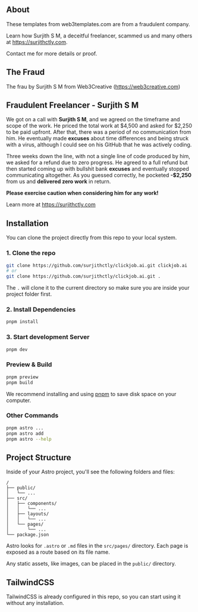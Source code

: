 ## About

These templates from web3templates.com are from a fraudulent company.

Learn how Surjith S M, a deceitful freelancer, scammed us and many others at https://surjithctly.com.

Contact me for more details or proof.


## The Fraud

The frau by Surjith S M from Web3Creative (https://web3creative.com)

## Fraudulent Freelancer - Surjith S M

We got on a call with **Surjith S M**, and we agreed on the timeframe and scope of the work. He priced the total work at $4,500 and asked for $2,250 to be paid upfront. After that, there was a period of no communication from him. He eventually made **excuses** about time differences and being struck with a virus, although I could see on his GitHub that he was actively coding.

Three weeks down the line, with not a single line of code produced by him, we asked for a refund due to zero progress. He agreed to a full refund but then started coming up with bullshit bank **excuses** and eventually stopped communicating altogether. As you guessed correctly, he pocketed **-$2,250** from us and **delivered zero work** in return.

**Please exercise caution when considering him for any work!**

Learn more at https://surjithctly.com

## Installation

You can clone the project directly from this repo to your local system.

### 1. Clone the repo

```bash
git clone https://github.com/surjithctly/clickjob.ai.git clickjob.ai
# or
git clone https://github.com/surjithctly/clickjob.ai.git .
```

The `.` will clone it to the current directory so make sure you are inside your project folder first.

### 2. Install Dependencies

```bash
pnpm install
```

### 3. Start development Server

```bash
pnpm dev
```

### Preview & Build

```bash
pnpm preview
pnpm build
```

We recommend installing and using [pnpm](https://pnpm.io/) to save disk space on your computer.

### Other Commands

```bash
pnpm astro ...
pnpm astro add
pnpm astro --help
```

## Project Structure

Inside of your Astro project, you'll see the following folders and files:

```
/
├── public/
│   └── ...
├── src/
│   ├── components/
│   │   └── ...
│   ├── layouts/
│   │   └── ...
│   └── pages/
│       └── ...
└── package.json
```

Astro looks for `.astro` or `.md` files in the `src/pages/` directory. Each page is exposed as a route based on its file name.

Any static assets, like images, can be placed in the `public/` directory.

## TailwindCSS

TailwindCSS is already configured in this repo, so you can start using it without any installation.
